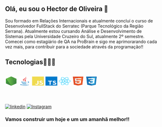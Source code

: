 

## Olá, eu sou o Hector de Oliveira 👋

Sou formado em Relações Internacionais e atualmente concluí o curso de Desenvolvedor FullStack do Serratec (Parque Tecnológico da Região Serrana).
Atualmente estou cursando Análise e Desenvolvimento de Sistemas pela Universidade Cruzeiro do Sul, atualmente 2º semestre. Comecei como estagiário de QA na ProBrain e sigo me aprimorarando cada vez mais, para contribuir para a sociedade através da programação!!


## Tecnologias👨🏾‍💻

<div style="display: inline_block"><br>
  <img align="center" alt="Hector-CSS" height="30" width="40" src="https://github.com/devicons/devicon/blob/master/icons/nodejs/nodejs-original.svg">
  <img align="center" alt="Hector-Java" height="30" width="40" src="https://raw.githubusercontent.com/devicons/devicon/master/icons/java/java-original.svg">
  <img align="center" alt="Hector-Js" height="30" width="40" src="https://raw.githubusercontent.com/devicons/devicon/master/icons/javascript/javascript-plain.svg">
  <img align="center" alt="Hector-Ts" height="30" width="40" src="https://raw.githubusercontent.com/devicons/devicon/master/icons/typescript/typescript-plain.svg">
  <img align="center" alt="Hector-React" height="30" width="40" src="https://raw.githubusercontent.com/devicons/devicon/master/icons/react/react-original.svg">
  <img align="center" alt="Hector-HTML" height="30" width="40" src="https://raw.githubusercontent.com/devicons/devicon/master/icons/html5/html5-original.svg">
  <img align="center" alt="Hector-CSS" height="30" width="40" src="https://raw.githubusercontent.com/devicons/devicon/master/icons/css3/css3-original.svg">


</div>

&nbsp;
 ##

[![linkedin](https://img.shields.io/badge/LinkedIn-0077B5?style=for-the-badge&logo=linkedin&logoColor=white
)](https://www.linkedin.com/in/hector-oliveira-8235951a3/)
[![Instagram](https://img.shields.io/badge/Instagram-E4405F?style=for-the-badge&logo=instagram&logoColor=white
)](https://www.instagram.com/hectorbonilhaa/)



### Vamos construir um hoje e um um amanhã melhor!!
